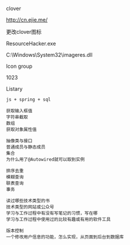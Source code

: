 clover

<http://cn.ejie.me/>

更改clover图标

ResourceHacker.exe  

C:\Windows\System32\imageres.dll  

Icon group 

1023



Listary



```
js + spring + sql

获取输入框值
字符串截取
数组
获取对象属性值

抽像类与接口
普通成员与静态成员
集合
为什么用了@Autowired就可以取到实例

排序去重
模糊查询
联表查询
事务

读过哪些技术类型的书
技术类型的网站或公众号
学习与工作过程中有没有写笔记的习惯，写在哪
学习与工作过程中使用过的比较有趣或有用的软件工具

版本控制
一个修改用户信息的功能，怎么实现，从页面到后台到数据库
```



